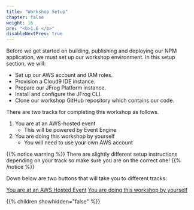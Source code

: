 ```yaml
---
title: "Workshop Setup"
chapter: false
weight: 16
pre: "<b>1.6 </b>"
disableNextPrev: true
---
```


Before we get started on building, publishing and deploying our NPM application, we must set up our workshop environment. In this setup section, we will:

- Set up our AWS account and IAM roles.
- Provision a Cloud9 IDE instance.
- Prepare our JFrog Platform instance.
- Install and configure the JFrog CLI.
- Clone our workshop GitHub repository which contains our code.

There are two tracks for completing this workshop as follows. 

1. You are at an AWS-hosted event 
   * This will be powered by Event Engine
1. You are doing this workshop by yourself 
   * You will need to use your own AWS account

{{% notice warning %}}
There are slightly different setup instructions depending on your track so make sure you are on the correct one! 
{{% /notice %}}

Down below are two buttons that will take you to different tracks:

<a href="/2_event_engine_setup.html" class="credit-btn">You are at an AWS Hosted Event</a>    <a href="/3_self_guided_setup.html" class="credit-btn">You are doing this workshop by yourself</a>

{{% children showhidden="false" %}}

